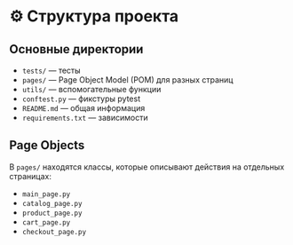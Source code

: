 # ⚙️ Структура проекта

## Основные директории
- `tests/` — тесты
- `pages/` — Page Object Model (POM) для разных страниц
- `utils/` — вспомогательные функции
- `conftest.py` — фикстуры pytest
- `README.md` — общая информация
- `requirements.txt` — зависимости

## Page Objects
В `pages/` находятся классы, которые описывают действия на отдельных страницах:
- `main_page.py`
- `catalog_page.py`
- `product_page.py`
- `cart_page.py`
- `checkout_page.py`